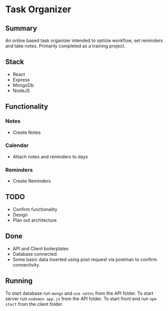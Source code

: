 # Task Organizer

## Summary

An online based task organizer intended to optiize workflow, set reminders and take notes. Primarily completed as a training project.

## Stack

-   React
-   Express
-   MongoDb
-   NodeJS

## Functionality

### Notes

-   Create Notes

### Calendar

-   Attach notes and reminders to days

### Reminders

-   Create Reminders

## TODO

-   Confirm functionality
-   Design
-   Plan out architecture

## Done

-   API and Client boilerplates
-   Database connected.
-   Some basic data inserted using post request via postman to confirm connectivity.

## Running

To start database run `mongo` and `use notes` from the API folder.
To start server run `nodemon app.js` from the API folder.
To start front end run `npm start` from the client folder.
